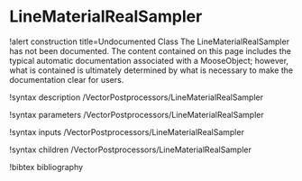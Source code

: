 <!-- MOOSE Documentation Stub: Remove this when content is added. -->

# LineMaterialRealSampler

!alert construction title=Undocumented Class
The LineMaterialRealSampler has not been documented. The content contained on this page includes the
typical automatic documentation associated with a MooseObject; however, what is contained is
ultimately determined by what is necessary to make the documentation clear for users.

!syntax description /VectorPostprocessors/LineMaterialRealSampler

!syntax parameters /VectorPostprocessors/LineMaterialRealSampler

!syntax inputs /VectorPostprocessors/LineMaterialRealSampler

!syntax children /VectorPostprocessors/LineMaterialRealSampler

!bibtex bibliography
